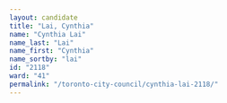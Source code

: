 ```yaml
---
layout: candidate
title: "Lai, Cynthia"
name: "Cynthia Lai"
name_last: "Lai"
name_first: "Cynthia"
name_sortby: "lai"
id: "2118"
ward: "41"
permalink: "/toronto-city-council/cynthia-lai-2118/"
---
```

